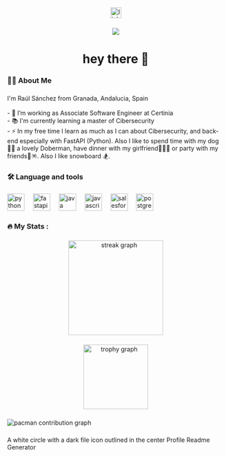 ###

<div align="center">
  <a href="https://www.linkedin.com/in/ra%C3%BAl-s%C3%A1nchez-0a290b236/" target="_blank">
    <img src="https://img.shields.io/static/v1?message=LinkedIn&logo=linkedin&label=&color=0077B5&logoColor=white&labelColor=&style=for-the-badge" height="25" alt="linkedin logo"  />
  </a>
</div>

###

<div align="center">
  <img src="https://visitor-badge.laobi.icu/badge?page_id=rauulssanchezz.rauulssanchezz&"  />
</div>

###

<h1 align="center">hey there 👋</h1>

###

<h3 align="left">👩‍💻  About Me</h3>

###

<p align="left">I'm Raúl Sánchez from Granada, Andalucia, Spain<br><br>- 🔭 I’m working as Associate Software Engineer at Certinia<br>- 📚 I'm currently learning a master of Cibersecurity<br>- ⚡ In my free time I learn as much as I can about Cibersecurity, and back-end especially with FastAPI (Python). Also I like to spend time with my dog 🐕‍🦺 a lovely Doberman, have dinner with my girlfriend🧑‍🤝‍🧑 or party with my friends🎉🪅. Also I like snowboard 🏂.</p>

###

<h3 align="left">🛠 Language and tools</h3>

###

<div align="left">
  <img src="https://cdn.jsdelivr.net/gh/devicons/devicon/icons/python/python-original.svg" height="40" alt="python logo"  />
  <img width="12" />
  <img src="https://cdn.jsdelivr.net/gh/devicons/devicon/icons/fastapi/fastapi-original.svg" height="40" alt="fastapi logo"  />
  <img width="12" />
  <img src="https://cdn.jsdelivr.net/gh/devicons/devicon/icons/java/java-original.svg" height="40" alt="java logo"  />
  <img width="12" />
  <img src="https://cdn.jsdelivr.net/gh/devicons/devicon/icons/javascript/javascript-original.svg" height="40" alt="javascript logo"  />
  <img width="12" />
  <img src="https://cdn.jsdelivr.net/gh/devicons/devicon/icons/salesforce/salesforce-original.svg" height="40" alt="salesforce logo"  />
  <img width="12" />
  <img src="https://cdn.jsdelivr.net/gh/devicons/devicon/icons/postgresql/postgresql-original.svg" height="40" alt="postgresql logo"  />
</div>

###

<h3 align="left">🔥   My Stats :</h3>

###

<div align="center">
  <img src="https://streak-stats.demolab.com?user=rauulssanchezz&locale=en&mode=daily&theme=dark&hide_border=false&border_radius=5&order=3" height="220" alt="streak graph"  />
</div>

###

<div align="center">
  <img src="https://github-profile-trophy.vercel.app?username=rauulssanchezz&theme=dracula&column=-1&row=1&margin-w=8&margin-h=8&no-bg=false&no-frame=false&order=4" height="150" alt="trophy graph"  />
</div>

###

<picture>
  <source media="(prefers-color-scheme: dark)" srcset="https://raw.githubusercontent.com/rauulssanchezz/rauulssanchezz/output/pacman-contribution-graph-dark.svg">
  <source media="(prefers-color-scheme: light)" srcset="https://raw.githubusercontent.com/rauulssanchezz/rauulssanchezz/output/pacman-contribution-graph.svg">
  <img alt="pacman contribution graph" src="https://raw.githubusercontent.com/rauulssanchezz/rauulssanchezz/output/pacman-contribution-graph.svg">
</picture>

###
A white circle with a dark file icon outlined in the center
Profile Readme Generator
